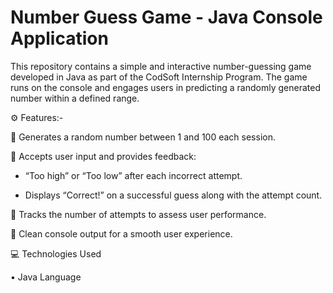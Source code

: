 # Number Guess Game - Java Console Application

This repository contains a simple and interactive number-guessing game developed in Java as part of the CodSoft Internship Program. The game runs on the console and engages users in predicting a randomly generated number within a defined range.

⚙️ Features:-

🔹 Generates a random number between 1 and 100 each session.

🔹 Accepts user input and provides feedback:

  - “Too high” or “Too low” after each incorrect attempt.

  - Displays “Correct!” on a successful guess along with the attempt count.

🔹 Tracks the number of attempts to assess user performance.

🔹 Clean console output for a smooth user experience.

💻 Technologies Used

• Java Language
